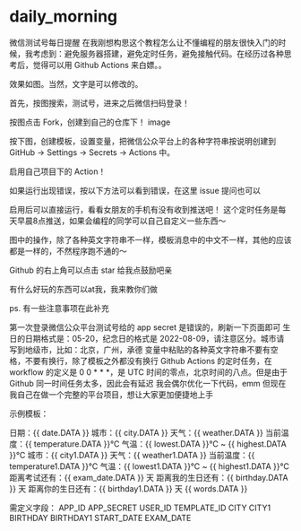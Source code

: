 # daily_morning
微信测试号每日提醒
在我刚想构思这个教程怎么让不懂编程的朋友很快入门的时候，我考虑到：避免服务器搭建，避免定时任务，避免接触代码。在经历过各种思考后，觉得可以用 Github Actions 来白嫖。。

效果如图。当然，文字是可以修改的。 

首先，按图搜索，测试号，进来之后微信扫码登录！ 

按图点击 Fork，创建到自己的仓库下！ image

按下图，创建模板，设置变量，把微信公众平台上的各种字符串按说明创建到 GitHub -> Settings -> Secrets -> Actions 中。

启用自己项目下的 Action！ 

如果运行出现错误，按以下方法可以看到错误，在这里 issue 提问也可以

启用后可以直接运行，看看女朋友的手机有没有收到推送吧！ 这个定时任务是每天早晨8点推送，如果会编程的同学可以自己自定义一些东西～

图中的操作，除了各种英文字符串不一样，模板消息中的中文不一样，其他的应该都是一样的，不然程序跑不通的～

Github 的右上角可以点击 star 给我点鼓励吧亲

有什么好玩的东西可以at我，我来教你们做

ps. 有一些注意事项在此补充

第一次登录微信公众平台测试号给的 app secret 是错误的，刷新一下页面即可
生日的日期格式是：05-20，纪念日的格式是 2022-08-09，请注意区分。城市请写到地级市，比如：北京，广州，承德
变量中粘贴的各种英文字符串不要有空格，不要有换行，除了模板之外都没有换行
Github Actions 的定时任务，在 workflow 的定义是 0 0 * * *，是 UTC 时间的零点，北京时间的八点。但是由于 Github 同一时间任务太多，因此会有延迟
我会偶尔优化一下代码，emm 但现在我自己在做一个完整的平台项目，想让大家更加便捷地上手

示例模板：

日期：{{ date.DATA }}
城市：{{ city.DATA }}
天气：{{ weather.DATA }}
当前温度：{{ temperature.DATA }}℃
气温：{{ lowest.DATA }}℃ ~ {{ highest.DATA }}℃
城市：{{ city1.DATA }}
天气：{{ weather1.DATA }}
当前温度：{{ temperature1.DATA }}℃
气温：{{ lowest1.DATA }}℃ ~ {{ highest1.DATA }}℃
距离考试还有：{{ exam_date.DATA }} 天
距离我的生日还有：{{ birthday.DATA }} 天
距离你的生日还有：{{ birthday1.DATA }} 天
{{ words.DATA }}

需定义字段：
APP_ID
APP_SECRET
USER_ID
TEMPLATE_ID
CITY
CITY1
BIRTHDAY
BIRTHDAY1
START_DATE
EXAM_DATE
